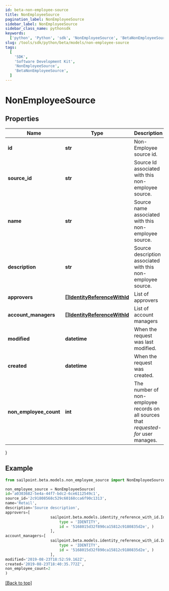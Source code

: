```yaml
---
id: beta-non-employee-source
title: NonEmployeeSource
pagination_label: NonEmployeeSource
sidebar_label: NonEmployeeSource
sidebar_class_name: pythonsdk
keywords:
  ['python', 'Python', 'sdk', 'NonEmployeeSource', 'BetaNonEmployeeSource']
slug: /tools/sdk/python/beta/models/non-employee-source
tags:
  [
    'SDK',
    'Software Development Kit',
    'NonEmployeeSource',
    'BetaNonEmployeeSource',
  ]
---
```


# NonEmployeeSource

## Properties

| Name | Type | Description | Notes |
| --- | --- | --- | --- |
| **id** | **str** | Non-Employee source id. | [optional] |
| **source_id** | **str** | Source Id associated with this non-employee source. | [optional] |
| **name** | **str** | Source name associated with this non-employee source. | [optional] |
| **description** | **str** | Source description associated with this non-employee source. | [optional] |
| **approvers** | [**[]IdentityReferenceWithId**](identity-reference-with-id) | List of approvers | [optional] |
| **account_managers** | [**[]IdentityReferenceWithId**](identity-reference-with-id) | List of account managers | [optional] |
| **modified** | **datetime** | When the request was last modified. | [optional] |
| **created** | **datetime** | When the request was created. | [optional] |
| **non_employee_count** | **int** | The number of non-employee records on all sources that _requested-for_ user manages. | [optional] |

}

## Example

```python
from sailpoint.beta.models.non_employee_source import NonEmployeeSource

non_employee_source = NonEmployeeSource(
id='a0303682-5e4a-44f7-bdc2-6ce6112549c1',
source_id='2c91808568c529c60168cca6f90c1313',
name='Retail',
description='Source description',
approvers=[
                    sailpoint.beta.models.identity_reference_with_id.IdentityReferenceWithId(
                        type = 'IDENTITY',
                        id = '5168015d32f890ca15812c9180835d2e', )
                    ],
account_managers=[
                    sailpoint.beta.models.identity_reference_with_id.IdentityReferenceWithId(
                        type = 'IDENTITY',
                        id = '5168015d32f890ca15812c9180835d2e', )
                    ],
modified='2019-08-23T18:52:59.162Z',
created='2019-08-23T18:40:35.772Z',
non_employee_count=2
)

```

[[Back to top]](#)
